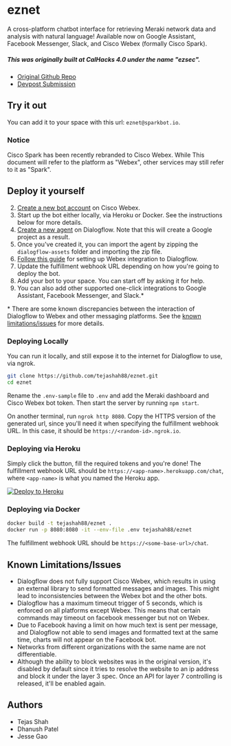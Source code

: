 # eznet
A cross-platform chatbot interface for retrieving Meraki network data and analysis with natural language! Available now on Google Assistant, Facebook Messenger, Slack, and Cisco Webex (formally Cisco Spark).

##### This was originally built at CalHacks 4.0 under the name "ezsec".
* [Original Github Repo](https://github.com/Dhanush123/ezsec)
* [Devpost Submission](https://devpost.com/software/ezsec)

## Try it out
You can add it to your space with this url: `eznet@sparkbot.io`.

### Notice
Cisco Spark has been recently rebranded to Cisco Webex. While This document will refer to the platform as "Webex", other services may still refer to it as "Spark".

## Deploy it yourself

2. [Create a new bot account](https://developer.webex.com/add-bot.html) on Cisco Webex.
3. Start up the bot either locally, via Heroku or Docker. See the instructions below for more details.
4. [Create a new agent](https://console.dialogflow.com/api-client/#/newAgent) on Dialogflow. Note that this will create a Google project as a result.
5. Once you've created it, you can import the agent by zipping the `dialogflow-assets` folder and importing the zip file.
6. [Follow this guide](https://dialogflow.com/docs/integrations/spark) for setting up Webex integration to Dialogflow.
7. Update the fulfillment webhook URL depending on how you're going to deploy the bot.
6. Add your bot to your space. You can start off by asking it for help.
7. You can also add other supported one-click integrations to Google Assistant, Facebook Messenger, and Slack.*

\* There are some known discrepancies between the interaction of Dialogflow to Webex and other messaging platforms. See the [known limitations/issues](#known-limitationsissues) for more details.

### Deploying Locally
You can run it locally, and still expose it to the internet for Dialogflow to use, via ngrok.

```bash
git clone https://github.com/tejashah88/eznet.git
cd eznet
```

Rename the `.env-sample` file to `.env` and add the Meraki dashboard and Cisco Webex bot token.
Then start the server by running `npm start`.

On another terminal, run `ngrok http 8080`. Copy the HTTPS version of the generated url, since you'll need it when specifying the fulfillment webhook URL. In this case, it should be `https://<random-id>.ngrok.io`.

### Deploying via Heroku
Simply click the button, fill the required tokens and you're done! The fulfillment webhook URL should be `https://<app-name>.herokuapp.com/chat`, where `<app-name>` is what you named the Heroku app.

[![Deploy to Heroku](https://www.herokucdn.com/deploy/button.png)](https://heroku.com/deploy?template=https://github.com/tejashah88/eznet)

### Deploying via Docker
```bash
docker build -t tejashah88/eznet .
docker run -p 8080:8080 -it --env-file .env tejashah88/eznet
```

The fulfillment webhook URL should be `https://<some-base-url>/chat`.

## Known Limitations/Issues
* Dialogflow does not fully support Cisco Webex, which results in using an external library to send formatted messages and images. This might lead to inconsistencies between the Webex bot and the other bots.
* Dialogflow has a maximum timeout trigger of 5 seconds, which is enforced on all platforms except Webex. This means that certain commands may timeout on facebook messenger but not on Webex.
* Due to Facebook having a limit on how much text is sent per message, and Dialogflow not able to send images and formatted text at the same time, charts will not appear on the Facebook bot.
* Networks from different organizations with the same name are not differentiable.
* Although the ability to block websites was in the original version, it's disabled by default since it tries to resolve the website to an ip address and block it under the layer 3 spec. Once an API for layer 7 controlling is released, it'll be enabled again.

## Authors
* Tejas Shah
* Dhanush Patel
* Jesse Gao
